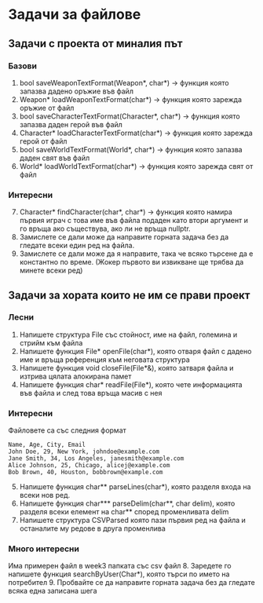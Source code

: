 # Задачи за файлове

## Задачи с проекта от миналия път
### Базови
1. bool saveWeaponTextFormat(Weapon*, char*) -> функция която запазва дадено оръжие във файл
2. Weapon* loadWeaponTextFormat(char*) -> функция която зарежда оръжие от файл
3. bool saveCharacterTextFormat(Character*, char*) -> функция която запазва даден герой във файл
4. Character* loadCharacterTextFormat(char*) -> функция която зарежда герой от файл
5. bool saveWorldTextFormat(World*, char*) -> функция която запазва даден свят във файл
6. World* loadWorldTextFormat(char*) -> функция която зарежда свят от файл
### Интересни
7. Character* findCharacter(char*, char*) -> функция която намира първия играч с това име във файла подаден като втори аргумент и го връща ако съществува, ако ли не връща nullptr. 
8. Замислете се дали може да направите горната задача без да гледате всеки един ред на файла.
9. Замислете се дали може да я направите, така че всяко търсене да е константно по време. (Жокер първото ви извикване ще трябва да минете всеки ред)

## Задачи за хората които не им се прави проект
### Лесни
1. Напишете структура File със стойност, име на файл, големина и стрийм към файла
2. Напишете функция File* openFile(char*), която отваря файл с дадено име и връща референция към неговата структура
3. Напишете функция void closeFile(File*&), която затваря файла и изтрива цялата алокирана памет
4. Напишете функция char* readFile(File*), която чете информацията във файла и след това връща масив с нея
### Интересни
Файловете са със следния формат
```
Name, Age, City, Email  
John Doe, 29, New York, johndoe@example.com  
Jane Smith, 34, Los Angeles, janesmith@example.com  
Alice Johnson, 25, Chicago, alicej@example.com  
Bob Brown, 40, Houston, bobbrown@example.com
```
5. Напишете функция char** parseLines(char*), която разделя входа на всеки нов ред.
6. Напишете функция char*** parseDelim(char**, char delim), която разделя всеки елемент на char** според променливата delim
7. Напишете структура CSVParsed която пази първия ред на файла и останалите му редове в друга променлива
### Много интересни
Има примерен файл в week3 папката със csv файл
8. Заредете го напишете функция searchByUser(Char*), която търси по името на потребител
9. Пробвайте се да направите горната задача без да гледате всяка една записана шега

